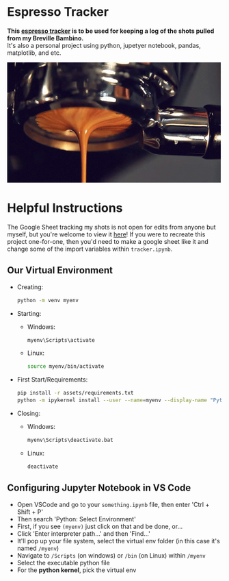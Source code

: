 # Espresso Tracker

**This [espresso tracker](https://docs.google.com/spreadsheets/d/1QKe35mxrdCpQ37INgrker8umBf5o3EsWHfDWStIRg2s/edit?usp=sharing) is to be used for keeping
a log of the shots pulled from my Breville Bambino.**  
It's also a personal project using python, jupetyer notebook, pandas, matplotlib, and etc.

![Alt Text](./assets/pour.gif)

# Helpful Instructions
The Google Sheet tracking my shots is not open for edits from anyone but myself, but you're welcome to view it [here](https://docs.google.com/spreadsheets/d/1QKe35mxrdCpQ37INgrker8umBf5o3EsWHfDWStIRg2s/edit?usp=sharing)! If you were to recreate this project one-for-one, then you'd need to make a google sheet like it and change some of the import variables within `tracker.ipynb`.

## Our Virtual Environment
- Creating:
    ```sh
    python -m venv myenv
    ```

- Starting:
    - Windows:
        ```sh
        myenv\Scripts\activate
        ```
    - Linux:
        ```sh
        source myenv/bin/activate
        ```

- First Start/Requirements:
    ```sh
    pip install -r assets/requirements.txt
    python -m ipykernel install --user --name=myenv --display-name "Python (myenv)"
    ```

- Closing:
    - Windows:
        ```sh
        myenv\Scripts\deactivate.bat
        ```
    - Linux:
        ```sh
        deactivate
        ```

## Configuring Jupyter Notebook in VS Code
- Open VSCode and go to your `something.ipynb` file, then enter 'Ctrl + Shift + P'
- Then search 'Python: Select Environment'
- First, if you see `(myenv)` just click on that and be done, or...
- Click 'Enter interpreter path...' and then 'Find...'
- It'll pop up your file system, select the virtual env folder (in this case it's named `/myenv`)
- Navigate to `/Scripts` (on windows) or `/bin` (on Linux) within `/myenv`
- Select the executable python file
- For the **python kernel**, pick the virtual env